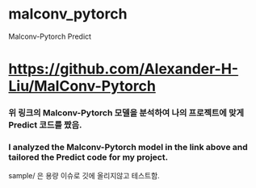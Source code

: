 # malconv_pytorch
Malconv-Pytorch Predict


# https://github.com/Alexander-H-Liu/MalConv-Pytorch

### 위 링크의 Malconv-Pytorch 모델을 분석하여 나의 프로젝트에 맞게 Predict 코드를 짰음.
### I analyzed the Malconv-Pytorch model in the link above and tailored the Predict code for my project.


sample/ 은 용량 이슈로 깃에 올리지않고 테스트함.
